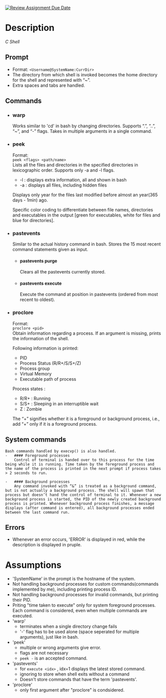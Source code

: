 [![Review Assignment Due Date](https://classroom.github.com/assets/deadline-readme-button-24ddc0f5d75046c5622901739e7c5dd533143b0c8e959d652212380cedb1ea36.svg)](https://classroom.github.com/a/76mHqLr5)
# Description
_C Shell_
## Prompt
- Format:   ```<Username@SystemName:CurrDir>```
- The directory from which shell is invoked becomes the home directory for the shell and represented with “~”.
- Extra spaces and tabs are handled.
## Commands
- ### warp
    Works similar to 'cd' in bash by changing directories. Supports “.”, “..”, “~”, and “-” flags. Takes in multiple arguments in a single command.
- ### peek
    Format:<br>```peek <flags> <path/name>``` 
    <br>
    Lists all the files and directories in the specified directories in lexicographic order. Supports only -a and -l flags.
    -   -l : displays extra information, all and shown in bash
    -   -a : displays all files, including hidden files
    <!-- -->
    Displays only year for the files last modified before almost an year(365 days - 1min) ago. 
        
    Specific color coding to differentiate between file names, directories and executables in the output [green for executables, white for files and blue for directories].
- ### pastevents
    Similar to the actual history command in bash. Stores the 15 most recent command statements given as input.
    -   #### pastevents purge
        Clears all the pastevents currently stored.
    -   #### pastevents execute <index>

        Execute the command at position in pastevents (ordered from most recent to oldest). 
- ### proclore
    Format:<br>
    ```proclore <pid>```<br>
    Obtain information regarding a process. If an argument is missing, prints the information of the shell.

    Following information is printed:
    - PID
    - Process Status (R/R+/S/S+/Z)
    - Process group
    - Virtual Memory
    - Executable path of process
    
    Process states :
    - R/R+ : Running
    - S/S+ : Sleeping in an interruptible wait
    - Z : Zombie

    The “+” signifies whether it is a foreground or background process, i.e., add “+” only if it is a foreground process.
## System commands
    Bash commands handled by execvp() is also handled.
    -   #### Foreground processes
        Control of terminal is handed over to this process for the time being while it is running. Time taken by the foreground process and the name of the process is printed in the next prompt if process takes > 2 seconds to run.

    -   #### Background processes
        Any command invoked with “&” is treated as a background command, but is not actually a background process. The shell will spawn that process but doesn’t hand the control of terminal to it. Whenever a new background process is started, the PID of the newly created background process is printed. Whenever background process finishes, a message displays (after command is entered), all background processes ended between the last command run.
 
## Errors
-   Whenever an error occurs, 'ERROR' is displayed in red, while the description is displayed in pruple.
# Assumptions
- 'SystemName' in the prompt is the hostname of the system.
- Not handling background processes for custom commands(commands implemented by me), including printing process ID.
- Not handling background processes for invalid commands, but printing their PID.
- Priting "time taken to execute" only for system foreground processes. Each command is considered, even when multiple commands are executed.
-   'warp'
    - terminates when a single directory change fails
    - '-' flag has to be used alone (space seperated for multiple arguments), just like in bash.
- 'peek'
    -   multiple or wrong arguments give error.
    -   flags are not necessary
    -   ```peek -``` is an accepted command.
- 'pastevents'
    -   for ```execute <idx>``` , idx=1 displays the latest stored command.
    -   ignoring to store when shell exits without a command
    -   Doesn't store commands that have the term 'pastevents'.
- 'proclore'
    - only first argument after "proclore" is condsidered.